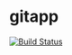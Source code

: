 # gitapp
[![Build Status](https://dev.azure.com/mahendrasin25/DevopsPorj/_apis/build/status%2Fmsingdev420.gitapp?branchName=master)](https://dev.azure.com/mahendrasin25/DevopsPorj/_build/latest?definitionId=3&branchName=master)
